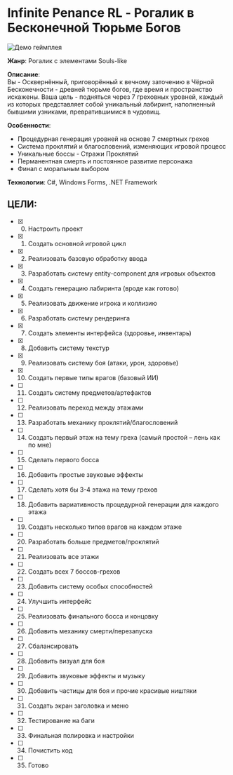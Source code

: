 # Infinite Penance RL - Рогалик в Бесконечной Тюрьме Богов

![Демо геймплея](https://github.com/user-attachments/assets/81094f98-e632-42ef-9481-dd1a0fe20faa)

**Жанр**: Рогалик с элементами Souls-like

**Описание**:  
Вы - Осквернённый, приговорённый к вечному заточению в Чёрной Бесконечности - древней тюрьме богов, где время и пространство искажены. Ваша цель - подняться через 7 греховных уровней, каждый из которых представляет собой уникальный лабиринт, наполненный бывшими узниками, превратившимися в чудовищ.

**Особенности**:
- Процедурная генерация уровней на основе 7 смертных грехов
- Система проклятий и благословений, изменяющих игровой процесс
- Уникальные боссы - Стражи Проклятий
- Перманентная смерть и постоянное развитие персонажа
- Финал с моральным выбором

**Технологии**: C#, Windows Forms, .NET Framework

## ЦЕЛИ:

- [x] 0. Настроить проект
- [x] 1. Создать основной игровой цикл
- [x] 2. Реализовать базовую обработку ввода
- [x] 3. Разработать систему entity-component для игровых объектов
- [x] 4. Создать генерацию лабиринта (вроде как готово)
- [x] 5. Реализовать движение игрока и коллизию
- [x] 6. Разработать систему рендеринга
- [x] 7. Создать элементы интерфейса (здоровье, инвентарь)
- [x] 8. Добавить систему текстур
- [x] 9. Реализовать систему боя (атаки, урон, здоровье)
- [x] 10. Создать первые типы врагов (базовый ИИ)
- [ ] 11. Создать систему предметов/артефактов
- [ ] 12. Реализовать переход между этажами
- [ ] 13. Разработать механику проклятий/благословений
- [ ] 14. Создать первый этаж на тему греха (самый простой – лень как по мне)
- [ ] 15. Сделать первого босса
- [ ] 16. Добавить простые звуковые эффекты
- [ ] 17. Сделать хотя бы 3-4 этажа на тему грехов
- [ ] 18. Добавить вариативность процедурной генерации для каждого этажа
- [ ] 19. Создать несколько типов врагов на каждом этаже
- [ ] 20. Разработать больше предметов/проклятий
- [ ] 21. Реализовать все этажи
- [ ] 22. Создать всех 7 боссов-грехов
- [ ] 23. Добавить систему особых способностей
- [ ] 24. Улучшить интерфейс
- [ ] 25. Реализовать финального босса и концовку
- [ ] 26. Добавить механику смерти/перезапуска
- [ ] 27. Сбалансировать
- [ ] 28. Добавить визуал для боя
- [ ] 29. Добавить звуковые эффекты и музыку
- [ ] 30. Добавить частицы для боя и прочие красивые ништяки
- [ ] 31. Создать экран заголовка и меню
- [ ] 32. Тестирование на баги
- [ ] 33. Финальная полировка и настройки
- [ ] 34. Почистить код
- [ ] 35. Готово
